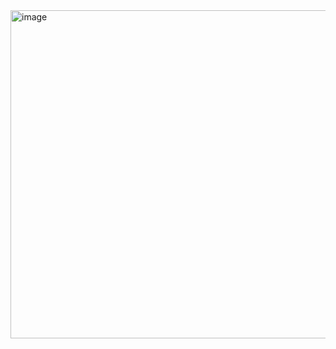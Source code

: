 <img width="968" height="525" alt="image" src="https://github.com/user-attachments/assets/49115056-414e-4cee-b02d-494202195f9a" />
